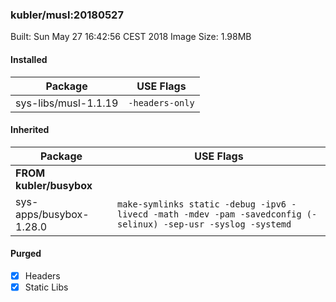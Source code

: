 ### kubler/musl:20180527

Built: Sun May 27 16:42:56 CEST 2018
Image Size: 1.98MB

#### Installed
Package | USE Flags
--------|----------
sys-libs/musl-1.1.19 | `-headers-only`
#### Inherited
Package | USE Flags
--------|----------
**FROM kubler/busybox** |
sys-apps/busybox-1.28.0 | `make-symlinks static -debug -ipv6 -livecd -math -mdev -pam -savedconfig (-selinux) -sep-usr -syslog -systemd`

#### Purged
- [x] Headers
- [x] Static Libs
